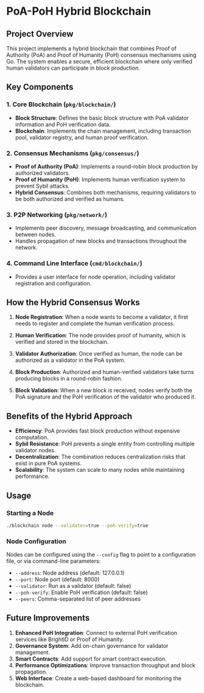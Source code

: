 # PoA-PoH Hybrid Blockchain

## Project Overview

This project implements a hybrid blockchain that combines Proof of Authority (PoA) and Proof of Humanity (PoH) consensus mechanisms using Go. The system enables a secure, efficient blockchain where only verified human validators can participate in block production.

## Key Components

### 1. Core Blockchain (`pkg/blockchain/`)
- **Block Structure**: Defines the basic block structure with PoA validator information and PoH verification data.
- **Blockchain**: Implements the chain management, including transaction pool, validator registry, and human proof verification.

### 2. Consensus Mechanisms (`pkg/consensus/`)
- **Proof of Authority (PoA)**: Implements a round-robin block production by authorized validators.
- **Proof of Humanity (PoH)**: Implements human verification system to prevent Sybil attacks.
- **Hybrid Consensus**: Combines both mechanisms, requiring validators to be both authorized and verified as humans.

### 3. P2P Networking (`pkg/network/`)
- Implements peer discovery, message broadcasting, and communication between nodes.
- Handles propagation of new blocks and transactions throughout the network.

### 4. Command Line Interface (`cmd/blockchain/`)
- Provides a user interface for node operation, including validator registration and configuration.

## How the Hybrid Consensus Works

1. **Node Registration**: When a node wants to become a validator, it first needs to register and complete the human verification process.

2. **Human Verification**: The node provides proof of humanity, which is verified and stored in the blockchain.

3. **Validator Authorization**: Once verified as human, the node can be authorized as a validator in the PoA system.

4. **Block Production**: Authorized and human-verified validators take turns producing blocks in a round-robin fashion.

5. **Block Validation**: When a new block is received, nodes verify both the PoA signature and the PoH verification of the validator who produced it.

## Benefits of the Hybrid Approach

- **Efficiency**: PoA provides fast block production without expensive computation.
- **Sybil Resistance**: PoH prevents a single entity from controlling multiple validator nodes.
- **Decentralization**: The combination reduces centralization risks that exist in pure PoA systems.
- **Scalability**: The system can scale to many nodes while maintaining performance.

## Usage

### Starting a Node

```bash
./blockchain node --validator=true --poh-verify=true
```

### Node Configuration

Nodes can be configured using the `--config` flag to point to a configuration file, or via command-line parameters:

- `--address`: Node address (default: 127.0.0.1)
- `--port`: Node port (default: 8000)
- `--validator`: Run as a validator (default: false)
- `--poh-verify`: Enable PoH verification (default: false)
- `--peers`: Comma-separated list of peer addresses

## Future Improvements

1. **Enhanced PoH Integration**: Connect to external PoH verification services like BrightID or Proof of Humanity.
2. **Governance System**: Add on-chain governance for validator management.
3. **Smart Contracts**: Add support for smart contract execution.
4. **Performance Optimizations**: Improve transaction throughput and block propagation.
5. **Web Interface**: Create a web-based dashboard for monitoring the blockchain. 